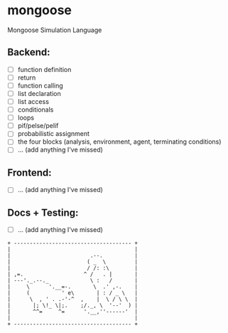 mongoose
========

Mongoose Simulation Language

## Backend:
- [ ] function definition
- [ ] return
- [ ] function calling
- [ ] list declaration
- [ ] list access
- [ ] conditionals
- [ ] loops
- [ ] pif/pelse/pelif
- [ ] probabilistic assignment
- [ ] the four blocks (analysis, environment, agent, terminating conditions)
- [ ] ... (add anything I've missed)

## Frontend:
- [ ] ... (add anything I've missed)

## Docs + Testing:
- [ ] ... (add anything I've missed)

```
+ ------------------------------------- +
|                                       |
|                         .--.          |
|                        ( _  \         |
|                        / /: :\        |
| ,=.                   ^ /   . |       |
| ---'._.--._             \ :   /       |
|     \      '.__=-.       \  .' ,-.    |
|     (          ' e\       | : / _ \   |
|      \  , ' . .-'-^  ,    |  \ / \ \  |
|       |; \!_ \|;.    ;/._, \  '--'  ) |
|       ^^=     ^=      '.__,''------'  |
|                                       |
+ ------------------------------------- +
```
